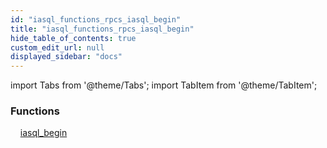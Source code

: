 ```yaml
---
id: "iasql_functions_rpcs_iasql_begin"
title: "iasql_functions_rpcs_iasql_begin"
hide_table_of_contents: true
custom_edit_url: null
displayed_sidebar: "docs"
---
```


import Tabs from '@theme/Tabs';
import TabItem from '@theme/TabItem';

<Tabs queryString="view">
  <TabItem value="components" label="Components" default>

### Functions
    [iasql_begin](../../builtin/tables/iasql_functions_rpcs_iasql_begin.IasqlBegin)

</TabItem>
  <TabItem value="code-examples" label="Code examples">

</TabItem>
</Tabs>
